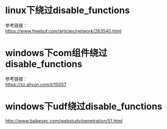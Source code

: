 # linux下绕过disable_functions
参考链接：  
https://www.freebuf.com/articles/network/263540.html  

# windows下com组件绕过disable_functions
参考链接：  
https://xz.aliyun.com/t/10057  

# windows下udf绕过disable_functions
http://www.baikesec.com/webstudy/penetration/51.html  
